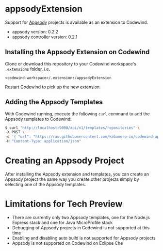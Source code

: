 # appsodyExtension

Support for [Appsody](https://appsody.dev) projects is available as an extension to Codewind.

- appsody version: 0.2.2
- appsody controller version: 0.2.1

## Installing the Appsody Extension on Codewind

Clone or download this repository to your Codewind workspace's `.extensions` folder, i.e.

`<codewind-workspace>/.extensions/appsodyExtension`

Restart Codewind to pick up the new extension.

## Adding the Appsody Templates

With Codewind running, execute the following `curl` command to add the Appsody templates to Codewind:

```bash
$ curl "http://localhost:9090/api/v1/templates/repositories" \
-X POST \
-d '{ "url": "https://raw.githubusercontent.com/kabanero-io/codewind-appsody-templates/master/devfiles/index.json", "description": "Appsody templates" }' \
-H "Content-Type: application/json"
```

# Creating an Appsody Project

After installing the Appsody extension and templates, you can create an Appsody project the same way you create other projects simply by selecting one of the Appsody templates.

# Limitations for Tech Preview

- There are currently only two Appsody templates, one for the Node.js Express stack and one for Java MicroProfile stack
- Debugging of Appsody projects in Codewind is not supported at this time
- Enabling and disabling auto build is not supported for Appsody projects
- Appsody is not supported on Codewind on Eclipse Che
